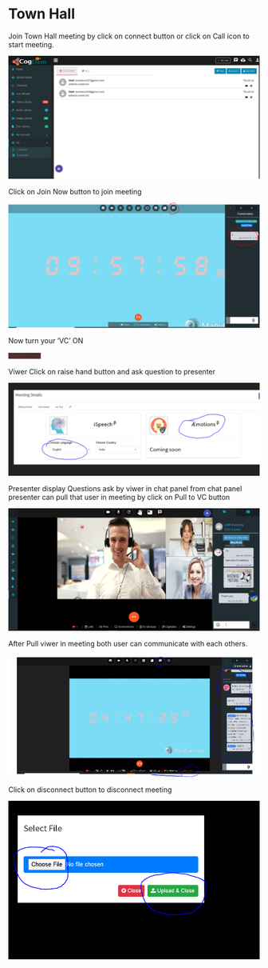 # Town Hall

Join Town Hall meeting by click on connect button or click on Call icon to start meeting.

![](../../.gitbook/assets/image%20%28258%29.png)

Click on Join Now button to join meeting

![](../../.gitbook/assets/image%20%28252%29.png)

Now turn your ‘VC’ ON

![](../../.gitbook/assets/image%20%28159%29.png)

Viwer Click on raise hand button and ask question to presenter

![](../../.gitbook/assets/image%20%2819%29.png)

Presenter display Questions ask by viwer in chat panel from chat panel presenter can pull that user in meeting by click on Pull to VC button

![](../../.gitbook/assets/image%20%28255%29.png)

After Pull viwer in meeting both user can communicate with each others.

![](../../.gitbook/assets/image%20%28217%29.png)

Click on disconnect button to disconnect meeting

![](../../.gitbook/assets/image%20%28226%29.png)

